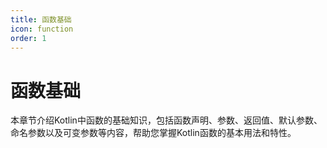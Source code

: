 ```yaml
---
title: 函数基础
icon: function
order: 1
---
```


# 函数基础

本章节介绍Kotlin中函数的基础知识，包括函数声明、参数、返回值、默认参数、命名参数以及可变参数等内容，帮助您掌握Kotlin函数的基本用法和特性。
